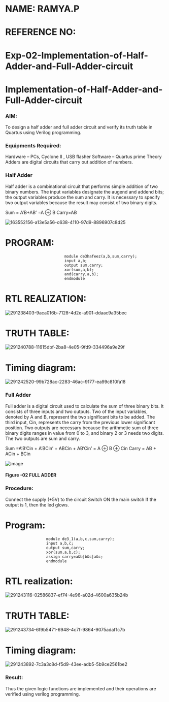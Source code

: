 # NAME: RAMYA.P
# REFERENCE NO:


# Exp-02-Implementation-of-Half-Adder-and-Full-Adder-circuit

# Implementation-of-Half-Adder-and-Full-Adder-circuit
### AIM:
To design a half adder and full adder circuit and verify its truth table in Quartus using Verilog programming.

### Equipments Required:
Hardware – PCs, Cyclone II , USB flasher
Software – Quartus prime
Theory
Adders are digital circuits that carry out addition of numbers.

### Half Adder
Half adder is a combinational circuit that performs simple addition of two binary numbers. The input variables designate the augend and addend bits; the output variables produce the sum and carry. It is necessary to specify two output variables because the result may consist of two binary digits.

Sum = A’B+AB’ =A ⊕ B Carry=AB

![163552156-a13e5a56-c638-4110-97d9-8896907c8d25](https://github.com/23014107/Exp-02-Implementation-of-Half-Adder-and-Full-Adder-circuit/assets/151625620/11943a12-d3e1-47b5-890f-476ec6d98d84)

# PROGRAM:
                              module de3hafeez(a,b,sum,carry);
                              input a,b;
                              output sum,carry;
                              xor(sum,a,b);
                              and(carry,a,b);
                              endmodule 

# RTL REALIZATION:

![291238403-9aca016b-7128-4d2e-a901-ddaac9a35bec](https://github.com/23014107/Exp-02-Implementation-of-Half-Adder-and-Full-Adder-circuit/assets/151625620/fb94d867-66b7-4d27-b90b-bd5f249f2a8f)

# TRUTH TABLE:
![291240788-11615dbf-2ba8-4e05-9fd9-334496a9e29f](https://github.com/23014107/Exp-02-Implementation-of-Half-Adder-and-Full-Adder-circuit/assets/151625620/18463632-a4a2-4ccf-86df-15bc6f73b0c3)


# Timing diagram:
![291242520-99b728ac-2283-46ac-9177-ea99c810fa18](https://github.com/23014107/Exp-02-Implementation-of-Half-Adder-and-Full-Adder-circuit/assets/151625620/e4e66abc-b567-4a01-af3c-a149c0de507b)

### Full Adder
Full adder is a digital circuit used to calculate the sum of three binary bits. It consists of three inputs and two outputs. Two of the input variables, denoted by A and B, represent the two significant bits to be added. The third input, Cin, represents the carry from the previous lower significant position. Two outputs are necessary because the arithmetic sum of three binary digits ranges in value from 0 to 3, and binary 2 or 3 needs two digits. The two outputs are sum and carry.

Sum =A’B’Cin + A’BCin’ + ABCin + AB’Cin’ = A ⊕ B ⊕ Cin Carry = AB + ACin + BCin

 ![image](https://user-images.githubusercontent.com/36288975/163552156-a13e5a56-c638-4110-97d9-8896907c8d25.png)



#### Figure -02 FULL ADDER 

### Procedure:

Connect the supply (+5V) to the circuit
Switch ON the main switch
If the output is 1, then the led glows.
### 
# Program:
                      module de3_1(a,b,c,sum,carry);
                      input a,b,c;
                      output sum,carry;
                      xor(sum,a,b,c);
                      assign carry=a&b|b&c|a&c;
                      endmodule

# RTL realization:
![291243116-02586837-ef74-4e96-a02d-4600a635b24b](https://github.com/23014107/Exp-02-Implementation-of-Half-Adder-and-Full-Adder-circuit/assets/151625620/30476681-c9b1-4dcf-bde1-8704b54fef98)

# TRUTH TABLE:
![291243734-6f9b5471-6948-4c7f-9864-9075adaf1c7b](https://github.com/23014107/Exp-02-Implementation-of-Half-Adder-and-Full-Adder-circuit/assets/151625620/67e654e3-a818-4e8b-8f06-975d21be6976)

# Timing diagram:
![291243892-7c3a3c8d-f5d9-43ee-adb5-5b9ce2561be2](https://github.com/23014107/Exp-02-Implementation-of-Half-Adder-and-Full-Adder-circuit/assets/151625620/1874cc30-92a4-4be4-afd3-2271d3aeefa0)




### Result:
Thus the given logic functions are implemented and their operations are verified using verilog programming.
